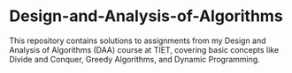 # Design-and-Analysis-of-Algorithms
This repository contains solutions to assignments from my Design and Analysis of Algorithms (DAA) course at TIET, covering basic concepts like Divide and Conquer, Greedy Algorithms, and Dynamic Programming.
